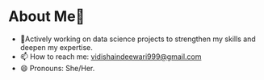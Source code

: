 # About Me👋

- 🔭Actively working on data science projects to strengthen my skills and deepen my expertise.
- 📫 How to reach me: vidishaindeewari999@gmail.com
- 😄 Pronouns: She/Her.

